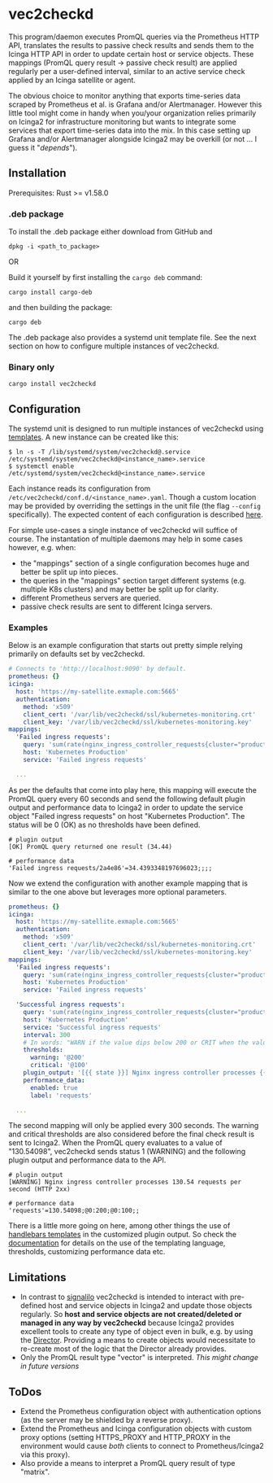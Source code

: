 # vec2checkd

This program/daemon executes PromQL queries via the Prometheus HTTP API, translates the results to passive check results and sends them to the Icinga HTTP API in order to update certain host or service objects. These mappings (PromQL query result -> passive check result) are applied regularly per a user-defined interval, similar to an active service check applied by an Icinga satellite or agent.

The obvious choice to monitor anything that exports time-series data scraped by Prometheus et al. is Grafana and/or Alertmanager. However this little tool might come in handy when you/your organization relies primarily on Icinga2 for infrastructure monitoring but wants to integrate some services that export time-series data into the mix. In this case setting up Grafana and/or Alertmanager alongside Icinga2 may be overkill (or not ... I guess it "_depends_").

## Installation

Prerequisites: Rust >= v1.58.0

### .deb package

To install the .deb package either download from GitHub and

`dpkg -i <path_to_package>`

OR

Build it yourself by first installing the `cargo deb` command:

`cargo install cargo-deb`

and then building the package:

`cargo deb`

The .deb package also provides a systemd unit template file. See the next section on how to configure multiple instances of vec2checkd.

### Binary only

`cargo install vec2checkd`

## Configuration

The systemd unit is designed to run multiple instances of vec2checkd using [templates](https://www.freedesktop.org/software/systemd/man/systemd.service.html#Service%20Templates). A new instance can be created like this:

```
$ ln -s -T /lib/systemd/system/vec2checkd@.service /etc/systemd/system/vec2checkd@<instance_name>.service
$ systemctl enable /etc/systemd/system/vec2checkd@<instance_name>.service
```

Each instance reads its configuration from `/etc/vec2checkd/conf.d/<instance_name>.yaml`. Though a custom location may be provided by overriding the settings in the unit file (the flag `--config` specifically). The expected content of each configuration is described [here](doc/configuration.md).

For simple use-cases a single instance of vec2checkd will suffice of course. The instantation of multiple daemons may help in some cases however, e.g. when:

* the "mappings" section of a single configuration becomes huge and better be split up into pieces.
* the queries in the "mappings" section target different systems (e.g. multiple K8s clusters) and may better be split up for clarity.
* different Prometheus servers are queried.
* passive check results are sent to different Icinga servers.

### Examples

Below is an example configuration that starts out pretty simple relying primarily on defaults set by vec2checkd.

```yaml
# Connects to 'http://localhost:9090' by default.
prometheus: {}
icinga:
  host: 'https://my-satellite.exmaple.com:5665'
  authentication:
    method: 'x509'
    client_cert: '/var/lib/vec2checkd/ssl/kubernetes-monitoring.crt'
    client_key: '/var/lib/vec2checkd/ssl/kubernetes-monitoring.key'
mappings:
  'Failed ingress requests':
    query: 'sum(rate(nginx_ingress_controller_requests{cluster="production",status!~"2.."}[5m]))'
    host: 'Kubernetes Production'
    service: 'Failed ingress requests'

  ...
```

As per the defaults that come into play here, this mapping will execute the PromQL query every 60 seconds and send the following default plugin output and performance data to Icinga2 in order to update the service object "Failed ingress requests" on host "Kubernetes Production". The status will  be 0 (OK) as no thresholds have been defined.

```
# plugin output
[OK] PromQL query returned one result (34.44)

# performance data
'Failed ingress requests/2a4e86'=34.4393348197696023;;;;
```

Now we extend the configuration with another example mapping that is similar to the one above but leverages more optional parameters.

```yaml
prometheus: {}
icinga:
  host: 'https://my-satellite.exmaple.com:5665'
  authentication:
    method: 'x509'
    client_cert: '/var/lib/vec2checkd/ssl/kubernetes-monitoring.crt'
    client_key: '/var/lib/vec2checkd/ssl/kubernetes-monitoring.key'
mappings:
  'Failed ingress requests':
    query: 'sum(rate(nginx_ingress_controller_requests{cluster="production",status!~"2.."}[5m]))'
    host: 'Kubernetes Production'
    service: 'Failed ingress requests'

  'Successful ingress requests':
    query: 'sum(rate(nginx_ingress_controller_requests{cluster="production",status=~"2.."}[5m]))'
    host: 'Kubernetes Production'
    service: 'Successful ingress requests'
    interval: 300
    # In words: "WARN if the value dips below 200 or CRIT when the value dips below 100".
    thresholds:
      warning: '@200'
      critical: '@100'
    plugin_output: '[{{ state }}] Nginx ingress controller processes {{ truncate prec=2 data.0.value }} requests per second (HTTP 2xx)'
    performance_data:
      enabled: true
      label: 'requests'

  ...
```

The second mapping will only be applied every 300 seconds. The warning and critical thresholds are also considered before the final check result is sent to Icinga2. When the PromQL query evaluates to a value of "130.54098", vec2checkd sends status 1 (WARNING) and the following plugin output and performance data to the API.

```
# plugin output
[WARNING] Nginx ingress controller processes 130.54 requests per second (HTTP 2xx)

# performance data
'requests'=130.54098;@0:200;@0:100;;
```

There is a little more going on here, among other things the use of [handlebars templates](https://handlebarsjs.com/) in the customized plugin output. So check the [documentation](doc/configuration.md) for details on the use of the templating language, thresholds, customizing performance data etc.

## Limitations

* In contrast to [signalilo](https://github.com/vshn/signalilo) vec2checkd is intended to interact with pre-defined host and service objects in Icinga2 and update those objects regularly. So **host and service objects are not created/deleted or managed in any way by vec2checkd** because Icinga2 provides excellent tools to create any type of object even in bulk, e.g. by using the [Director](https://github.com/Icinga/icingaweb2-module-director).
Providing a means to create objects would necessitate to re-create most of the logic that the Director already provides.
* Only the PromQL result type "vector" is interpreted. *This might change in future versions*

## ToDos

* Extend the Prometheus configuration object with authentication options (as the server may be shielded by a reverse proxy).
* Extend the Prometheus and Icinga configuration objects with custom proxy options (setting HTTPS_PROXY and HTTP_PROXY in the environment would cause *both* clients to connect to Prometheus/Icinga2 via this proxy).
* Also provide a means to interpret a PromQL query result of type "matrix".
